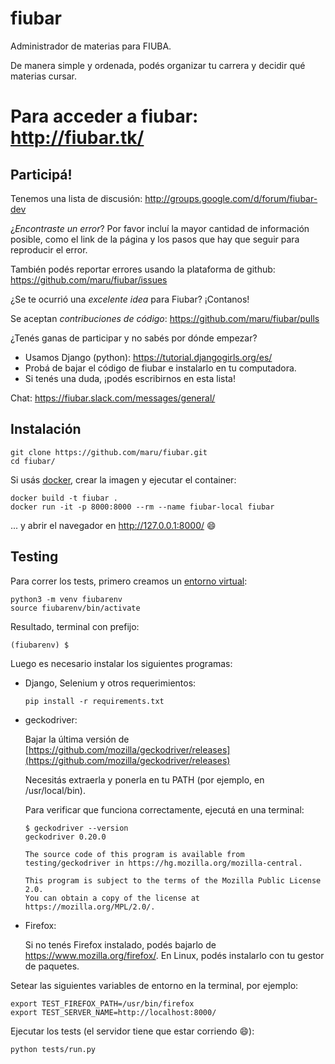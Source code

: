 fiubar
======

Administrador de materias para FIUBA.

De manera simple y ordenada, podés organizar tu carrera y decidir qué materias cursar.

# Para acceder a fiubar: http://fiubar.tk/

Participá!
----------

Tenemos una lista de discusión:
http://groups.google.com/d/forum/fiubar-dev

¿*Encontraste un error*? Por favor incluí la mayor cantidad de información
posible, como el link de la página y los pasos que hay que seguir para
reproducir el error.

También podés reportar errores usando la plataforma de github: https://github.com/maru/fiubar/issues

¿Se te ocurrió una *excelente idea* para Fiubar? ¡Contanos!

Se aceptan *contribuciones de código*: https://github.com/maru/fiubar/pulls

¿Tenés ganas de participar y no sabés por dónde empezar?
  - Usamos Django (python): https://tutorial.djangogirls.org/es/
  - Probá de bajar el código de fiubar e instalarlo en tu computadora.
  - Si tenés una duda, ¡podés escribirnos en esta lista!

Chat:
https://fiubar.slack.com/messages/general/

Instalación
-----------

    git clone https://github.com/maru/fiubar.git
    cd fiubar/

Si usás [docker](https://docs.docker.com/get-started/), crear la imagen y ejecutar el container:

    docker build -t fiubar .
    docker run -it -p 8000:8000 --rm --name fiubar-local fiubar

... y abrir el navegador en http://127.0.0.1:8000/ :smile:

Testing
-------

Para correr los tests, primero creamos un [entorno virtual](https://tutorial.djangogirls.org/es/django_installation/#entorno-virtual):

    python3 -m venv fiubarenv
    source fiubarenv/bin/activate

Resultado, terminal con prefijo:

    (fiubarenv) $

Luego es necesario instalar los siguientes programas:

- Django, Selenium y otros requerimientos:

      pip install -r requirements.txt

- geckodriver:

    Bajar la última versión de [https://github.com/mozilla/geckodriver/releases](https://github.com/mozilla/geckodriver/releases)

    Necesitás extraerla y ponerla en tu PATH (por ejemplo, en /usr/local/bin).

    Para verificar que funciona correctamente, ejecutá en una terminal:

      $ geckodriver --version
      geckodriver 0.20.0

      The source code of this program is available from
      testing/geckodriver in https://hg.mozilla.org/mozilla-central.

      This program is subject to the terms of the Mozilla Public License 2.0.
      You can obtain a copy of the license at https://mozilla.org/MPL/2.0/.

- Firefox:

    Si no tenés Firefox instalado, podés bajarlo de https://www.mozilla.org/firefox/.
    En Linux, podés instalarlo con tu gestor de paquetes.

Setear las siguientes variables de entorno en la terminal, por ejemplo:

    export TEST_FIREFOX_PATH=/usr/bin/firefox
    export TEST_SERVER_NAME=http://localhost:8000/

Ejecutar los tests (el servidor tiene que estar corriendo :smile:):

    python tests/run.py
